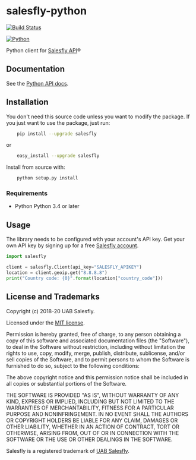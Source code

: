 # salesfly-python

[![Build Status](https://travis-ci.org/salesfly/salesfly-python.svg?branch=master)](https://travis-ci.org/salesfly/salesfly-python)

<!--[![codecov](https://codecov.io/gh/salesfly/salesfly-python/branch/master/graph/badge.svg)](https://codecov.io/gh/salesfly/salesfly-python)-->

[![Python](https://img.shields.io/pypi/pyversions/setuptools.svg)]()

Python client for [Salesfly API](https://salesfly.com)&reg;

## Documentation

See the [Python API docs](https://docs.salesfly.com/python/).

## Installation

You don't need this source code unless you want to modify the package. If you just
want to use the package, just run:

```bash
    pip install --upgrade salesfly
```

or

```bash
    easy_install --upgrade salesfly
```

Install from source with:

```bash
    python setup.py install
```

### Requirements

- Python Python 3.4 or later

## Usage

The library needs to be configured with your account's API key. Get your own API key by signing up for a free [Salesfly account](https://salesfly.com).

```python
import salesfly

client = salesfly.Client(api_key="SALESFLY_APIKEY")
location = client.geoip.get("8.8.8.8")
print("Country code: {0}".format(location["country_code"]))
```

## License and Trademarks

Copyright (c) 2018-20 UAB Salesfly.

Licensed under the [MIT license](https://en.wikipedia.org/wiki/MIT_License).

Permission is hereby granted, free of charge, to any person obtaining a copy
of this software and associated documentation files (the "Software"), to deal
in the Software without restriction, including without limitation the rights
to use, copy, modify, merge, publish, distribute, sublicense, and/or sell
copies of the Software, and to permit persons to whom the Software is
furnished to do so, subject to the following conditions:

The above copyright notice and this permission notice shall be included in all
copies or substantial portions of the Software.

THE SOFTWARE IS PROVIDED "AS IS", WITHOUT WARRANTY OF ANY KIND, EXPRESS OR
IMPLIED, INCLUDING BUT NOT LIMITED TO THE WARRANTIES OF MERCHANTABILITY,
FITNESS FOR A PARTICULAR PURPOSE AND NONINFRINGEMENT. IN NO EVENT SHALL THE
AUTHORS OR COPYRIGHT HOLDERS BE LIABLE FOR ANY CLAIM, DAMAGES OR OTHER
LIABILITY, WHETHER IN AN ACTION OF CONTRACT, TORT OR OTHERWISE, ARISING FROM,
OUT OF OR IN CONNECTION WITH THE SOFTWARE OR THE USE OR OTHER DEALINGS IN THE
SOFTWARE.

Salesfly is a registered trademark of [UAB Salesfly](https://www.salesfly.com).
